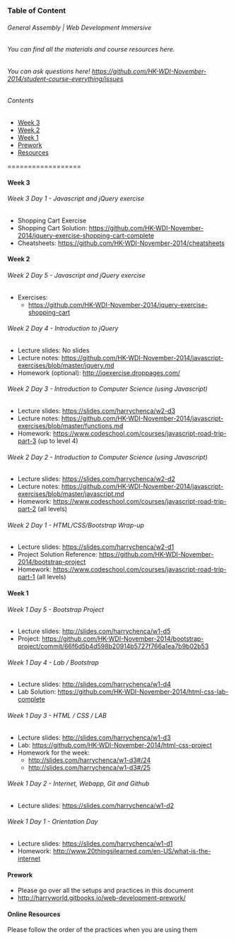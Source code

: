 ### Table of Content
###### General Assembly | Web Development Immersive 

###### You can find all the materials and course resources here.

###### You can ask questions here! https://github.com/HK-WDI-November-2014/student-course-everything/issues

###### Contents
* [Week 3](#week3)
* [Week 2](#week2)
* [Week 1](#week1)
* [Prework](#prework)
* [Resources](#resources)

==================
<a name="week3"></a>
#### Week 3

<!--
###### Week 3 Day 3 - HighCharts
- Review of API Exercises
- Exercises: 
  - Create a dynamically-generated chart using HighCharts and API

###### Week 3 Day 2 - AJAX
- Review of Previous Day Exercises
- Lecture Notes: https://github.com/HK-WDI-November-2014/javascript-exercises/blob/master/600-ajax-get.md
- Exercises: 
  - Create a site using the OMDB or Quandl APIs
-->

###### Week 3 Day 1 - Javascript and jQuery exercise
- Shopping Cart Exercise
- Shopping Cart Solution: https://github.com/HK-WDI-November-2014/jquery-exercise-shopping-cart-complete
- Cheatsheets: https://github.com/HK-WDI-November-2014/cheatsheets
  
<a name="week2"></a>
#### Week 2

###### Week 2 Day 5 - Javascript and jQuery exercise
- Exercises: 
  - https://github.com/HK-WDI-November-2014/jquery-exercise-shopping-cart

###### Week 2 Day 4 - Introduction to jQuery
- Lecture slides: No slides
- Lecture notes: https://github.com/HK-WDI-November-2014/javascript-exercises/blob/master/jquery.md
- Homework (optional): http://jqexercise.droppages.com/

###### Week 2 Day 3 - Introduction to Computer Science (using Javascript)
- Lecture slides: https://slides.com/harrychenca/w2-d3
- Lecture notes: https://github.com/HK-WDI-November-2014/javascript-exercises/blob/master/functions.md
- Homework: https://www.codeschool.com/courses/javascript-road-trip-part-3 (up to level 4)

###### Week 2 Day 2 - Introduction to Computer Science (using Javascript)
- Lecture slides: https://slides.com/harrychenca/w2-d2
- Lecture notes: https://github.com/HK-WDI-November-2014/javascript-exercises/blob/master/javascript.md
- Homework: https://www.codeschool.com/courses/javascript-road-trip-part-2 (all levels)

###### Week 2 Day 1 - HTML/CSS/Bootstrap Wrap-up
- Lecture slides: https://slides.com/harrychenca/w2-d1
- Project Solution Reference: https://github.com/HK-WDI-November-2014/bootstrap-project
- Homework: https://www.codeschool.com/courses/javascript-road-trip-part-1 (all levels)

<a name="week1"></a>
#### Week 1

###### Week 1 Day 5 - Bootstrap Project
- Lecture slides: http://slides.com/harrychenca/w1-d5
- Project: https://github.com/HK-WDI-November-2014/bootstrap-project/commit/66f6d5b4d598b20914b5727f766a1ea7b9b02b53

###### Week 1 Day 4 - Lab / Bootstrap
- Lecture slides: http://slides.com/harrychenca/w1-d4
- Lab Solution: https://github.com/HK-WDI-November-2014/html-css-lab-complete

###### Week 1 Day 3 - HTML / CSS / LAB
- Lecture slides: http://slides.com/harrychenca/w1-d3
- Lab: https://github.com/HK-WDI-November-2014/html-css-project
- Homework for the week:
  - http://slides.com/harrychenca/w1-d3#/24
  - http://slides.com/harrychenca/w1-d3#/25

###### Week 1 Day 2 - Internet, Webapp, Git and Github
- Lecture slides: https://slides.com/harrychenca/w1-d2

###### Week 1 Day 1 - Orientation Day
- Lecture slides: https://slides.com/harrychenca/w1-d1
- Homework: http://www.20thingsilearned.com/en-US/what-is-the-internet

<a name="prework"></a>
#### Prework
- Please go over all the setups and practices in this document
- http://harryworld.gitbooks.io/web-development-prework/

<a name="resources"></a>
#### Online Resources
Please follow the order of the practices when you are using them
